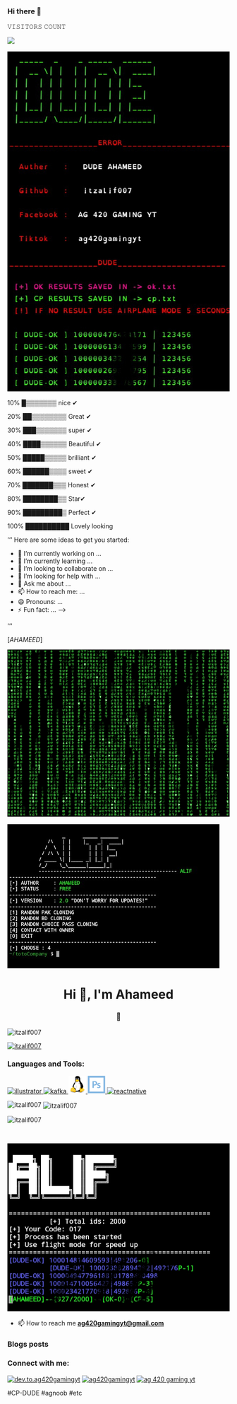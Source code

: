 ### Hi there 👋

𝚅𝙸𝚂𝙸𝚃𝙾𝚁𝚂 𝙲𝙾𝚄𝙽𝚃

 <img src="https://profile-counter.glitch.me/freeCodeCamp/count.svg" />

</p>

![20200808_160757](https://github.com/itzalif007/itzalif007/blob/2e295d80fdacefb8c9370136c75edaf65cce169d/IMG_20230513_104414.jpg)

10%
█▒▒▒▒▒▒▒ nice ✔

20%
██▒▒▒▒▒▒▒▒ Great ✔

30%
███▒▒▒▒▒▒▒ super ✔

40%
████▒▒▒▒▒▒ Beautiful ✔

50%
█████▒▒▒▒▒ brilliant ✔

60%
██████▒▒▒▒ sweet ✔

70%
███████▒▒▒ Honest ✔

80%
████████▒▒ Star✔

90%
█████████▒ Perfect ✔

100%
██████████ Lovely looking 



’’’
Here are some ideas to get you started:

- 🔭 I’m currently working on ...
- 🌱 I’m currently learning ...
- 👯 I’m looking to collaborate on ...
- 🤔 I’m looking for help with ...
- 💬 Ask me about ...
- 📫 How to reach me: ...
- 😄 Pronouns: ...
- ⚡ Fun fact: ...
-->

’’’

[_AHAMEED_]


![20200808_160757](https://github.com/itzalif007/itzalif007/blob/8396f30838113f4ee5ceef40639afe6f420bef4e/t.gif)


![20200808_160757](https://github.com/itzalif007/itzalif007/blob/acbd8bde4cacbc53aaab3ec613696c4e86c3fa70/Screenshot_2023_0509_040909.jpg)


<h1 align="center">Hi 👋, I'm Ahameed</h1>
<h3 align="center"> 🥰</h3>

<p align="left"> <img src="https://komarev.com/ghpvc/?username=itzalif007&label=Profile%20views&color=0e75b6&style=flat" alt="itzalif007" /> </p>

<p align="left"> <a href="https://github.com/ryo-ma/github-profile-trophy"><img src="https://github-profile-trophy.vercel.app/?username=itzalif007" alt="itzalif007" /></a> </p>
<h3 align="left">Languages and Tools:</h3>
<p align="left"> <a href="https://www.adobe.com/in/products/illustrator.html" target="_blank" rel="noreferrer"> <img src="https://www.vectorlogo.zone/logos/adobe_illustrator/adobe_illustrator-icon.svg" alt="illustrator" width="40" height="40"/> </a> <a href="https://kafka.apache.org/" target="_blank" rel="noreferrer"> <img src="https://www.vectorlogo.zone/logos/apache_kafka/apache_kafka-icon.svg" alt="kafka" width="40" height="40"/> </a> <a href="https://www.linux.org/" target="_blank" rel="noreferrer"> <img src="https://raw.githubusercontent.com/devicons/devicon/master/icons/linux/linux-original.svg" alt="linux" width="40" height="40"/> </a> <a href="https://www.photoshop.com/en" target="_blank" rel="noreferrer"> <img src="https://raw.githubusercontent.com/devicons/devicon/master/icons/photoshop/photoshop-line.svg" alt="photoshop" width="40" height="40"/> </a> <a href="https://reactnative.dev/" target="_blank" rel="noreferrer"> <img src="https://reactnative.dev/img/header_logo.svg" alt="reactnative" width="40" height="40"/> </a> </p>

<p><img align="left" src="https://github-readme-stats.vercel.app/api/top-langs?username=itzalif007&show_icons=true&locale=en&layout=compact" alt="itzalif007" /></p>

<p>&nbsp;<img align="center" src="https://github-readme-stats.vercel.app/api?username=itzalif007&show_icons=true&locale=en" alt="itzalif007" /></p>

<p><img align="center" src="https://github-readme-streak-stats.herokuapp.com/?user=itzalif007&" alt="itzalif007" /></p>

<p align="left"> <a href="https://twitter.com/" target="blank"><img src="https://img.shields.io/twitter/follow/?logo=twitter&style=for-the-badge" alt="" /></a> </p>




![20200808_160757](https://github.com/itzalif007/Dude/blob/357eb0b224894afd4766cf9891c0128e7eddc0b2/Screenshot_20230510_210232.jpg)

- 📫 How to reach me **ag420gamingyt@gmail.com**

### Blogs posts
<!-- BLOG-POST-LIST:START -->
<!-- BLOG-POST-LIST:END -->

<h3 align="left">Connect with me:</h3>
<p align="left">
<a href="https://dev.to/dev.to.ag420gamingyt" target="blank"><img align="center" src="https://raw.githubusercontent.com/rahuldkjain/github-profile-readme-generator/master/src/images/icons/Social/devto.svg" alt="dev.to.ag420gamingyt" height="30" width="40" /></a>
<a href="https://fb.com/ag420gamingyt" target="blank"><img align="center" src="https://raw.githubusercontent.com/rahuldkjain/github-profile-readme-generator/master/src/images/icons/Social/facebook.svg" alt="ag420gamingyt" height="30" width="40" /></a>
<a href="[https://www.youtube.com/c/ag 420 gaming yt] (https://youtube.com/@AG420GamingYTALIF)" target="blank"><img align="center" src="https://raw.githubusercontent.com/rahuldkjain/github-profile-readme-generator/master/src/images/icons/Social/youtube.svg" alt="ag 420 gaming yt" height="30" width="40" /></a>
</p>

#CP-DUDE
#agnoob
#etc
